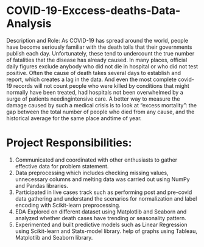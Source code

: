# COVID-19-Exccess-deaths-Data-Analysis
Description and Role: As COVID-19 has spread around the world, people have become seriously familiar with the death tolls that their governments publish each day. Unfortunately, these tend to undercount the true number of fatalities that the disease has already caused. In many places, official daily figures exclude anybody who did not die in hospital or who did not test positive. Often the cause of death takes several days to establish and report, which creates a lag in the data. And even the most complete covid-19 records will not count people who were killed by conditions that might normally have been treated, had hospitals not been overwhelmed by a surge of patients needingintensive care.
A better way to measure the damage caused by such a medical crisis is to look at “excess mortality”: the gap between the total number of people who died from any cause, and the historical average for the same place andtime of year.

# Project  Responsibilities:
 1. Communicated and coordinated with other enthusiasts to gather effective data for problem statement.
2.  Data preprocessing which includes checking missing values, unnecessary columns and melting data was carried out using NumPy and Pandas libraries.
3.  Participated in live cases track such as performing post and pre-covid data gathering and understand the scenarios for normalization and label encoding with Scikit-learn preprocessing.
4.  EDA Explored on different dataset using Matplotlib and Seaborn and analyzed whether death cases have trending or seasonality pattern.
5.  Experimented and built predictive models such as Linear Regression using Scikit-learn and Stats-model library. help of graphs using Tableau, Matplotlib and Seaborn library.
